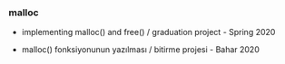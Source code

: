 ### malloc

- implementing malloc() and free() / graduation project - Spring 2020

- malloc() fonksiyonunun yazılması / bitirme projesi - Bahar 2020
